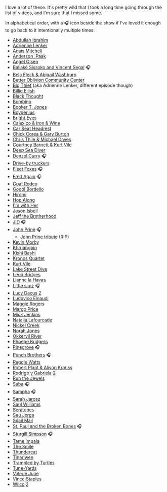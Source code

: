I love a lot of these. It's pretty wild that I took a long time going through the list of videos, and I'm sure that I missed some.

In alphabetical order, with a 🎧 icon beside the show if I've loved it enough to go back to it intentionally multiple times:

- [Abdullah Ibrahim](https://www.youtube.com/watch?v=L5i4stj4M30)
- [Adrienne Lenker](https://www.youtube.com/watch?v=TKcQyUszdhw)
- [Anaïs Mitchell](https://www.youtube.com/watch?v=Shr47LVcA5I)
- [Anderson .Paak](https://www.youtube.com/watch?v=ferZnZ0_rSM)
- [Angel Olsen](https://www.youtube.com/watch?v=4RL4mk38wwI)
- [Ballaké Sissoko and Vincent Segal](https://www.youtube.com/watch?v=QtiTfejYpgs) 🎧
- [Bela Fleck & Abigail Washburn](https://www.youtube.com/watch?v=BfNlkqX7hlc&t=493s)
- [Better Oblivion Community Center](https://www.youtube.com/watch?v=j1Yz-NyLV90)
- [Big Thief](https://www.youtube.com/watch?v=TCsFgJsJ5Uc) (aka Adrienne Lenker, different episode though)
- [Billie Eilish](https://www.youtube.com/watch?v=4sZ2_aGsLKU)
- [Black Thought](https://www.youtube.com/watch?v=u12r_JI8mGM)
- [Bombino](https://www.youtube.com/watch?v=A7My5IpEzVM)
- [Booker T. Jones](https://www.youtube.com/watch?v=rh9KDzNkpSI)
- [Boygenius](https://www.youtube.com/watch?v=OS48Lp34Zic)
- [Bright Eyes](https://www.youtube.com/watch?v=HJvIQv9xZqg)
- [Calexico & Iron & Wine](https://www.youtube.com/watch?v=lonTMlvxhQA)
- [Car Seat Headrest](https://www.youtube.com/watch?v=RZZHTVr-r-g)
- [Chick Corea & Gary Burton](https://www.youtube.com/watch?v=15IHNYq6stw)
- [Chris Thile & Michael Daves](https://www.youtube.com/watch?v=F_CKeb2gPQ8)
- [Courtney Barnett & Kurt Vile](https://www.youtube.com/watch?v=JQs5XagfheI)
- [Deep Sea Diver](https://www.youtube.com/watch?v=0pq_xv1PB28)
- [Denzel Curry](https://www.youtube.com/watch?v=glHqWvkpRqo) 🎧
- [Drive-by truckers](https://www.youtube.com/watch?v=ewLgmWXQsqU)
- [Fleet Foxes](https://www.youtube.com/watch?v=Ko5yZHAiKTU) 🎧
- [Fred Again](https://www.youtube.com/watch?v=4iQmPv_dTI0&t=4s) 🎧
- [Goat Rodeo](https://www.youtube.com/watch?v=O7EcT5YzKhQ)
- [Gogol Bordello](https://www.youtube.com/watch?v=IJGh50t6crw)
- [Hiromi](https://www.youtube.com/watch?v=pnISpahN2dM)
- [Hop Along](https://www.youtube.com/watch?v=iFGnkbZ3fLE)
- [I'm with Her](https://www.youtube.com/watch?v=7WNmrsbu-hc)
- [Jason Isbell](https://www.youtube.com/watch?v=djUh1eHdepE)
- [Jeff the Brotherhood](https://www.youtube.com/watch?v=PsMqTDxboJE)
- [JID](https://www.youtube.com/watch?v=gsaZRcL-OTQ&pp=ygUOc2FiYSB0aW55IGRlc2s%3D) 🎧
- [John Prine](https://www.youtube.com/watch?v=sOg7mAkrKJw) 🎧
	- [John Prine tribute](https://www.youtube.com/watch?v=PBksI8zbhrg) (RIP)
- [Kevin Morby](https://www.youtube.com/watch?v=AKOlC7TAQ80)
- [Khruangbin](https://www.youtube.com/watch?v=vWLJeqLPfSU)
- [Kishi Bashi](https://www.youtube.com/watch?v=BgqAmZHkkTg)
- [Kronos Quartet](https://www.youtube.com/watch?v=7PQYF4-BbrE)
- [Kurt Vile](https://www.youtube.com/watch?v=HPpjFtNPnAc)
- [Lake Street Dive](https://www.youtube.com/watch?v=gdRAcoD5Gt0)
- [Leon Bridges](https://www.youtube.com/watch?v=C_oACPWGvM4)
- [Lianne la Havas](https://www.youtube.com/watch?v=qso4MRfidrw)
- [Little simz](https://www.youtube.com/watch?v=Nkt93coQzqg) 🎧
- [Lucy Dacus](https://www.youtube.com/watch?v=xLFeeOVrNlI) [2](https://www.youtube.com/watch?v=-4FyRybGiBc)
- [Ludovico Einaudi](https://www.youtube.com/watch?v=2oyZ9OM-neM)
- [Maggie Rogers](https://www.youtube.com/watch?v=SqPtIkxSxI0)
- [Margo Price](https://www.youtube.com/watch?v=S9bLHMCnCAk)
- [Mick Jenkins](https://www.youtube.com/watch?v=IT9sB1e61BA)
- [Natalia Lafourcade](https://www.youtube.com/watch?v=JODaYjDyjyQ)
- [Nickel Creek](https://www.youtube.com/watch?v=jFycqnOpifQ)
- [Norah Jones](https://www.youtube.com/watch?v=o0ZnzboaDSg)
- [Okkervil River](https://www.youtube.com/watch?v=iGZzuAatKHI)
- [Phoebe Bridgers](https://www.youtube.com/watch?v=2bOigld3D1k)
- [Pinegrove](https://www.youtube.com/watch?v=weL8HTY1NJU) 🎧
- [Punch Brothers](https://www.youtube.com/watch?v=iXE_K2Kpoqc&t=320s) 🎧
- [Reggie Watts](https://www.youtube.com/watch?v=dRmRr3Z8Zv8)
- [Robert Plant & Alison Krauss](https://www.youtube.com/watch?v=srn5Cd9yR3Y)
- [Rodrigo y Gabriela](https://www.youtube.com/watch?v=wKd0HNg1kFQ) [2](https://www.youtube.com/watch?v=PMpGjox3TBs)
- [Run the Jewels](https://www.youtube.com/watch?v=u-syZXHPcJE)
- [Saba](https://www.youtube.com/watch?v=LTzmjU8aOR4&pp=ygUOc2FiYSB0aW55IGRlc2s%3D) 🎧
- [Sampha](https://www.youtube.com/watch?v=WyXFfKYbtQU&pp=ygUOc2FiYSB0aW55IGRlc2s%3D) 🎧
- [Sarah Jarosz](https://www.youtube.com/watch?v=VxpuB10FaSE)
- [Saul Williams](https://www.youtube.com/watch?v=eXfVIPqcF9I)
- [Seratones](https://www.youtube.com/watch?v=uSgJbqaYS74)
- [Seu Jorge](https://www.youtube.com/watch?v=2Ws_5-hiqao)
- [Snail Mail](https://www.youtube.com/watch?v=21ix1OwPoY8)
- [St. Paul and the Broken Bones](https://www.youtube.com/watch?v=6vpXX5BjltM) 🎧
- [Sturgill Simpson](https://www.youtube.com/watch?v=w5cMqD0WqYE) 🎧
- [Tame Impala](https://www.youtube.com/watch?v=C24hUt18RWY)
- [The Smile](https://www.youtube.com/watch?v=Zm1VIGNmPxI)
- [Thundercat](https://www.youtube.com/watch?v=zhVgbZdMdb0)
- [Tinariwen](https://www.youtube.com/watch?v=IdbBmqOUPlY)
- [Trampled by Turtles](https://www.youtube.com/watch?v=PcoPedyXJVc)
- [Tune-Yards](https://www.youtube.com/watch?v=c8FML8QhcZo)
- [Valerie June](https://www.youtube.com/watch?v=iBDrTHCSWDc)
- [Vince Staples](https://www.youtube.com/watch?v=yN0I5xTjaGo)
- [Wilco](https://www.youtube.com/watch?v=UZAKTCeE70Y) [2](https://www.youtube.com/watch?v=KMQQqa21ZVs)